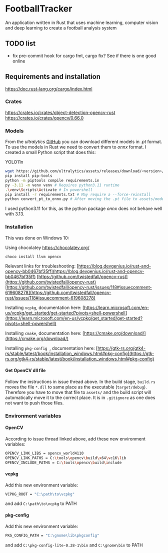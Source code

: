 # FootballTracker
An application written in Rust that uses machine learning, computer vision and deep learning to create a football analysis system

## TODO list
- fix pre-commit hook for cargo fmt, cargo fix? See if there is one good online

## Requirements and installation
https://doc.rust-lang.org/cargo/index.html
### Crates
https://crates.io/crates/object-detection-opencv-rust
https://crates.io/crates/opencv/0.66.0


### Models
From the *ultralytics* [GitHub](https://github.com/ultralytics/ultralytics) you can download different models in *.pt* format. To use the models in Rust we need to convert them to *onnx* format. I created a small Python script that does this:

YOLO11n

```bash
wget https://github.com/ultralytics/assets/releases/download/<version>/<model> -O assets/models/yolov8n.pt # Or download it from github manually
pip install pip-tools
python -m piptools compile requirements.in
py -3.11 -m venv venv # Requires python3.11 runtime
.\venv\Scripts\Activate # In powershell
pip install -r requirements.txt # May require a --force-reinstall
python convert_pt_to_onnx.py # After moving the .pt file to assets/models/
```
I used python3.11  for this, as the python package *onnx* does not behave well with 3.13.

### Installation
This was done on Windows 10:

Using chocolatey
https://chocolatey.org/
```bash
choco install llvm opencv
```
Relevant links for troubleshooting:
[https://blog.devgenius.io/rust-and-opencv-bb0467bf35ff](https://blog.devgenius.io/rust-and-opencv-bb0467bf35ff)
[https://github.com/twistedfall/opencv-rust](https://github.com/twistedfall/opencv-rust)
[https://github.com/twistedfall/opencv-rust/issues/118#issuecomment-619608278](https://github.com/twistedfall/opencv-rust/issues/118#issuecomment-619608278)

Installing `vcpkg`, documentation here:
[https://learn.microsoft.com/en-us/vcpkg/get_started/get-started?pivots=shell-powershell](https://learn.microsoft.com/en-us/vcpkg/get_started/get-started?pivots=shell-powershell)

Installing `cmake`, documentation here:
[https://cmake.org/download/](https://cmake.org/download/)

Installing `pkg-config `, documentation here:
[https://gtk-rs.org/gtk4-rs/stable/latest/book/installation_windows.html#pkg-config](https://gtk-rs.org/gtk4-rs/stable/latest/book/installation_windows.html#pkg-config)

#### Get OpenCV dll file
Follow the instructions in issue thread above. In the build stage, `build.rs` moves the file `*.dll` to same place as the executable (`target/debug`). Therefore you have to move that file to `assets/` and the build script will automatically move it to the correct place. It is in `.gitignore` as one does not want to push those files.

### Environment variables

#### OpenCV
According to issue thread linked above, add these new environment variables:

```bash
OPENCV_LINK_LIBS = opencv_world4110
OPENCV_LINK_PATHS = C:\tools\opencv\build\x64\vc16\lib
OPENCV_INCLUDE_PATHS = C:\tools\opencv\build\include
```
#### vcpkg
Add this new environment variable:
```bash
VCPKG_ROOT = "C:\path\to\vcpkg"
```
and add `C:\path\to\vcpkg` to PATH

#### pkg-config 
Add this new environment variable:
```bash
PKG_CONFIG_PATH = "C:\gnome\lib\pkgconfig"
```
and add `C:\pkg-config-lite-0.28-1\bin` and `C:\gnome\bin` to PATH